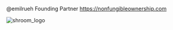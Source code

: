 @emilrueh
Founding Partner
https://nonfungibleownership.com

![shroom_logo](https://user-images.githubusercontent.com/103951556/163838505-8c245aec-0116-479c-bcb3-718cd838f7d8.png)

<!---
emilrueh/emilrueh is a ✨ special ✨ repository because its `README.md` (this file) appears on your GitHub profile.
You can click the Preview link to take a look at your changes.
--->
